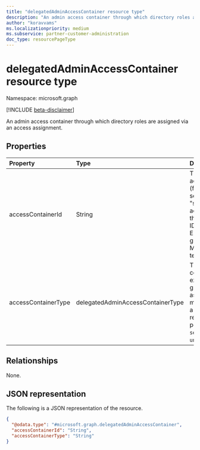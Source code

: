 ```yaml
---
title: "delegatedAdminAccessContainer resource type"
description: "An admin access container through which directory roles are assigned via an access assignment."
author: "koravvams"
ms.localizationpriority: medium
ms.subservice: partner-customer-administration
doc_type: resourcePageType
---
```


# delegatedAdminAccessContainer resource type

Namespace: microsoft.graph

[!INCLUDE [beta-disclaimer](../../includes/beta-disclaimer.md)]

An admin access container through which directory roles are assigned via an access assignment.

## Properties
|Property|Type|Description|
|:---|:---|:---|
|accessContainerId|String|The identifier of the access container (for example, a security group). For "securityGroup" access containers, this must be a valid ID of a Microsoft Entra security group in the Microsoft partner's tenant.|
|accessContainerType|delegatedAdminAccessContainerType|The type of access container (for example, security group) that will be assigned one or more roles through a delegated admin relationship. The possible values are: `securityGroup`, `unknownFutureValue`.|

## Relationships
None.

## JSON representation
The following is a JSON representation of the resource.
<!-- {
  "blockType": "resource",
  "@odata.type": "microsoft.graph.delegatedAdminAccessContainer"
}
-->
``` json
{
  "@odata.type": "#microsoft.graph.delegatedAdminAccessContainer",
  "accessContainerId": "String",
  "accessContainerType": "String"
}
```
